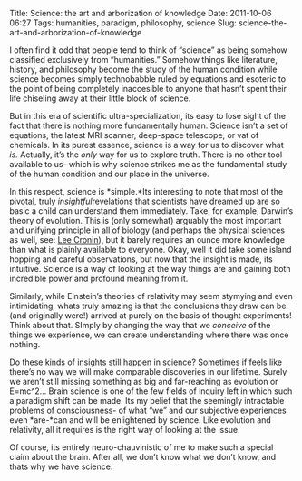 Title: Science: the art and arborization of knowledge
Date: 2011-10-06 06:27
Tags: humanities, paradigm, philosophy, science
Slug: science-the-art-and-arborization-of-knowledge

I often find it odd that people tend to think of “science” as being somehow classified exclusively from “humanities.” Somehow things like literature, history, and philosophy become the study of the human condition while science becomes simply technobabble ruled by equations and esoteric to the point of being completely inaccesible to anyone that hasn’t spent their life chiseling away at their little block of science.  

But in this era of scientific ultra-specialization, its easy to lose sight of the fact that there is nothing more fundamentally human. Science isn’t a set of equations, the latest MRI scanner, deep-space telescope, or vat of chemicals. In its purest essence, science is a way for us to discover what *is.* Actually, it’s the *only* way for us to explore truth. There is no other tool available to us- which is why science strikes me as the fundamental study of the human condition and our place in the universe.  

In this respect, science is *simple.*Its interesting to note that most of the pivotal, truly *insightful*revelations that scientists have dreamed up are so basic a child can understand them immediately. Take, for example, Darwin’s theory of evolution. This is (only somewhat) arguably the most important and unifying principle in all of biology (and perhaps the physical sciences as well, see: [Lee Cronin][]), but it barely requires an ounce more knowledge than what is plainly available to everyone. Okay, well it did take some island hopping and careful observations, but now that the insight is made, its intuitive. Science is a way of looking at the way things are and gaining both incredible power and profound meaning from it.  

Similarly, while Einstein’s theories of relativity may seem stymying and even intimidating, whats truly amazing is that the conclusions they draw can be (and originally were!) arrived at purely on the basis of thought experiments! Think about that. SImply by changing the way that we *conceive* of the things we experience, we can create understanding where there was once nothing.  

Do these kinds of insights still happen in science? Sometimes if feels like there’s no way we will make comparable discoveries in our lifetime. Surely we aren’t still missing something as big and far-reaching as evolution or E=mc\^2… Brain science is one of the few fields of inquiry left in which such a paradigm shift can be made. Its my belief that the seemingly intractable problems of consciousness- of what “we” and our subjective experiences even *are-*can and will be enlightened by science. Like evolution and relativity, all it requires is the right way of looking at the issue.  

Of course, its entirely neuro-chauvinistic of me to make such a special claim about the brain. After all, we don’t know what we don’t know, and thats why we have science.  

  [Lee Cronin]: http://www.ted.com/talks/lee_cronin_making_matter_come_alive.html
